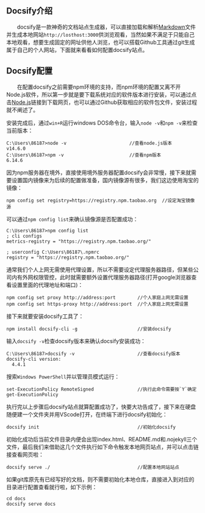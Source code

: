 ## Docsify介绍

&emsp;&emsp;docsify是一款神奇的文档站点生成器，可以直接加载和解析[Markdown](/docs/other/markdown.md)文件并生成本地网站`http://losthost:3000`供浏览观看，当然如果不满足于只能自己本地观看，想要生成固定的网址供他人浏览，也可以搭载Github工具通过git生成属于自己的个人网站，下面就来看看如何配置docsify站点。

## Docsify配置

&emsp;&emsp;在配置docsify之前需要npm环境的支持，而npm环境的配置又离不开Node.js软件，所以第一步就是要下载系统对应的软件版本进行安装，可以通过点击[Node.js](http://nodejs.cn/download/)链接到下载网页，也可以通过Github获取相应的软件包文件，安装过程就不阐述了。

安装完成后，通过`win+R`运行windows DOS命令台，输入`node -v`和`npm -v`来检查当前版本：

```shell
C:\Users\86187>node -v                       //查看node.js版本
v14.6.0
C:\Users\86187>npm -v                        //查看npm版本
6.14.6
```

因为npm服务器在境外，直接使用境外服务器配置docsify会非常慢，接下来就需要设置国内镜像来为后续的配置做准备，国内镜像源有很多，我们这边使用淘宝的镜像：

```shell
npm config set registry=https://registry.npm.taobao.org  //设定淘宝镜像源
```

可以通过`npm config list`来确认镜像源是否配置成功：

```shell
C:\Users\86187>npm config list
; cli configs
metrics-registry = "https://registry.npm.taobao.org/"

; userconfig C:\Users\86187\.npmrc
registry = "https://registry.npm.taobao.org/"
```

通常我们个人上网无需使用代理设置，所以不需要设定代理服务器路径，但某些公司内有外网权限管控，此时就需要额外设置代理服务器路径(打开google浏览器查看设置里面的代理地址和端口)：

```shell
npm config set proxy http://address:port        //个人家庭上网无需设置
npm config set https-proxy http://address:port  //个人家庭上网无需设置
```

接下来就要安装docsify工具了：

```shell
npm install docsify-cli -g                      //安装docsify
```

输入`docsify -v`检查docsify版本来确认docsify安装成功：

```shell
C:\Users\86187>docsify -v                       //查看docsify版本
docsify-cli version:
  4.4.1
```

搜索`Windows PowerShell`并以管理员模式运行：

```shell
set-ExecutionPolicy RemoteSigned                //执行此命令需要按`Y`确定
get-ExecutionPolicy 
```

执行完以上步骤后docsify站点就算配置成功了，快要大功告成了，接下来在硬盘随便建一个文件夹并用VScode打开，在终端下进行docsify初始化：

```shell
docsify init                                    //初始化docsify
```

初始化成功后当前文件目录内便会出现index.html、README.md和.nojekyll三个文件，最后我们来借助这几个文件执行如下命令触发本地网页站点，并可以点击链接查看网页啦：

```shell
docsify serve ./                                //配置本地网站站点
```

如果git库原先有已经写好的文档，则不需要初始化本地仓库，直接进入到对应的目录进行配置查看就行啦，如下示例：

```shell
cd docs
docsify serve docs
```

